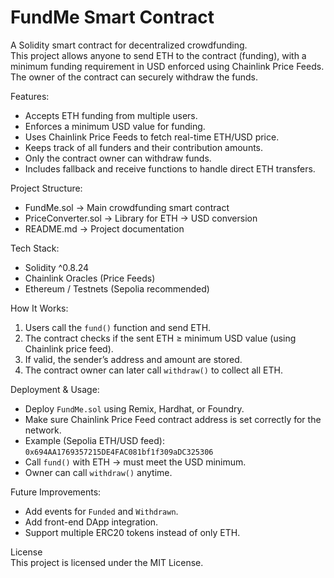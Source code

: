 # FundMe Smart Contract  

A Solidity smart contract for decentralized crowdfunding.  
This project allows anyone to send ETH to the contract (funding), with a minimum funding requirement in USD enforced using Chainlink Price Feeds.  
The owner of the contract can securely withdraw the funds.  


Features:  
- Accepts ETH funding from multiple users.  
- Enforces a minimum USD value for funding.  
- Uses Chainlink Price Feeds to fetch real-time ETH/USD price.  
- Keeps track of all funders and their contribution amounts.  
- Only the contract owner can withdraw funds.  
- Includes fallback and receive functions to handle direct ETH transfers.  


Project Structure:
- FundMe.sol → Main crowdfunding smart contract  
- PriceConverter.sol → Library for ETH → USD conversion  
- README.md → Project documentation  




Tech Stack: 
- Solidity ^0.8.24  
- Chainlink Oracles (Price Feeds)  
- Ethereum / Testnets (Sepolia recommended)  



 How It Works:
1. Users call the `fund()` function and send ETH.  
2. The contract checks if the sent ETH ≥ minimum USD value (using Chainlink price feed).  
3. If valid, the sender’s address and amount are stored.  
4. The contract owner can later call `withdraw()` to collect all ETH.  



 Deployment & Usage:  
- Deploy `FundMe.sol` using Remix, Hardhat, or Foundry.  
- Make sure Chainlink Price Feed contract address is set correctly for the network.  
- Example (Sepolia ETH/USD feed): `0x694AA1769357215DE4FAC081bf1f309aDC325306`  
- Call `fund()` with ETH → must meet the USD minimum.  
- Owner can call `withdraw()` anytime.  



Future Improvements: 
- Add events for `Funded` and `Withdrawn`.  
- Add front-end DApp integration.  
- Support multiple ERC20 tokens instead of only ETH.  



License  
This project is licensed under the MIT License.  
